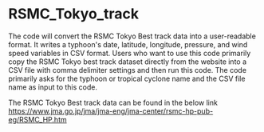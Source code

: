 # RSMC_Tokyo_track
The code will convert the RSMC Tokyo Best track data into a user-readable format. It writes a typhoon's date, latitude, longitude, pressure, and wind speed variables in CSV format.
Users who want to use this code primarily copy the RSMC Tokyo best track dataset directly from the website into a CSV file with comma delimiter settings and then run this code. The code primarily asks for the typhoon or tropical cyclone name and the CSV file name as input to this code.


The RSMC Tokyo Best track data can be found in the below link 
https://www.jma.go.jp/jma/jma-eng/jma-center/rsmc-hp-pub-eg/RSMC_HP.htm


